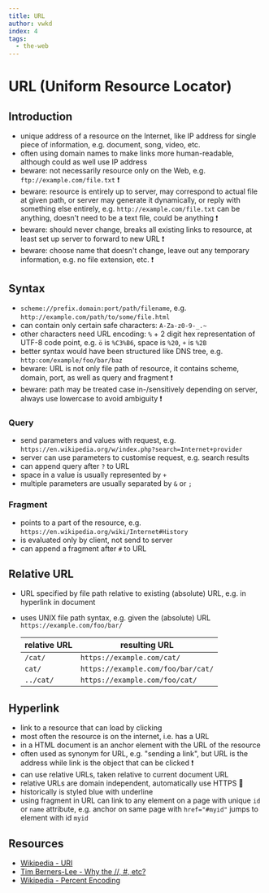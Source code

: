 ```yaml
---
title: URL
author: vwkd
index: 4
tags:
  - the-web
---
```

# URL (Uniform Resource Locator)



## Introduction

- unique address of a resource on the Internet, like IP address for single piece of information, e.g. document, song, video, etc.
- often using domain names to make links more human-readable, although could as well use IP address
- beware: not necessarily resource only on the Web, e.g. `ftp://example.com/file.txt` ❗️
- beware: resource is entirely up to server, may correspond to actual file at given path, or server may generate it dynamically, or reply with something else entirely, e.g. `http://example.com/file.txt` can be anything, doesn't need to be a text file, could be anything ❗️
- beware: should never change, breaks all existing links to resource, at least set up server to forward to new URL ❗️
- beware: choose name that doesn't change, leave out any temporary information, e.g. no file extension, etc. ❗️



## Syntax

- `scheme://prefix.domain:port/path/filename`, e.g. `http://example.com/path/to/some/file.html`
- can contain only certain safe characters: `A-Za-z0-9-_.~`
- other characters need URL encoding: `%` + 2 digit hex representation of UTF-8 code point, e.g. `ö` is `%C3%B6`, space is `%20`, `+` is `%2B`
- better syntax would have been structured like DNS tree, e.g. `http:com/example/foo/bar/baz`
- beware: URL is not only file path of resource, it contains scheme, domain, port, as well as query and fragment ❗️
- beware: path may be treated case in-/sensitively depending on server, always use lowercase to avoid ambiguity ❗️

### Query

- send parameters and values with request, e.g. `https://en.wikipedia.org/w/index.php?search=Internet+provider`
- server can use parameters to customise request, e.g. search results
- can append query after `?` to URL
- space in a value is usually represented by `+`
- multiple parameters are usually separated by `&` or `;`

### Fragment

- points to a part of the resource, e.g. `https://en.wikipedia.org/wiki/Internet#History`
- is evaluated only by client, not send to server
- can append a fragment after `#` to URL



## Relative URL

- URL specified by file path relative to existing (absolute) URL, e.g. in hyperlink in document
- uses UNIX file path syntax, e.g. given the (absolute) URL `https://example.com/foo/bar/`

  | relative URL | resulting URL |
  | - | - |
  | `/cat/` | `https://example.com/cat/` |
  | `cat/` | `https://example.com/foo/bar/cat/` |
  | `../cat/` | `https://example.com/foo/cat/` |



## Hyperlink

- link to a resource that can load by clicking
- most often the resource is on the internet, i.e. has a URL
- in a HTML document is an anchor element with the URL of the resource
- often used as synonym for URL, e.g. "sending a link", but URL is the address while link is the object that can be clicked ❗️
- can use relative URLs, taken relative to current document URL
- relative URLs are domain independent, automatically use HTTPS 🎉
- historically is styled blue with underline
- using fragment in URL can link to any element on a page with unique `id` or `name` attribute, e.g. anchor on same page with `href="#myid"` jumps to element with id `myid`



## Resources

- [Wikipedia - URI](https://en.wikipedia.org/wiki/Uniform_Resource_Identifier)
- [Tim Berners-Lee - Why the //, #, etc?](https://www.w3.org/People/Berners-Lee/FAQ.html#etc)
- [Wikipedia - Percent Encoding](https://en.wikipedia.org/wiki/Percent-encoding)